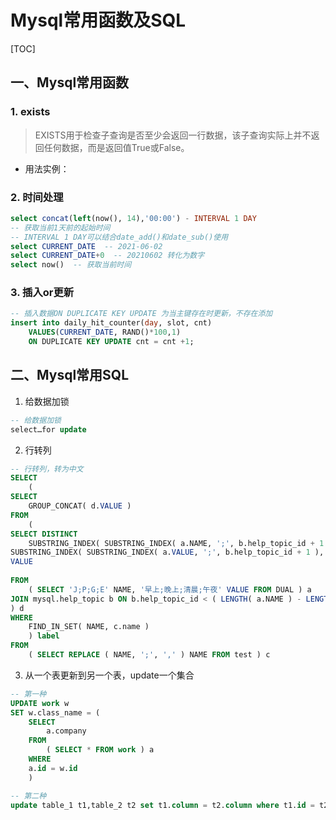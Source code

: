# Mysql常用函数及SQL

[TOC]

## 一、Mysql常用函数

### 1. exists

> EXISTS用于检查子查询是否至少会返回一行数据，该子查询实际上并不返回任何数据，而是返回值True或False。

* 用法实例：

### 2. 时间处理

```sql
select concat(left(now(), 14),'00:00') - INTERVAL 1 DAY
-- 获取当前1天前的起始时间
-- INTERVAL 1 DAY可以结合date_add()和date_sub()使用
select CURRENT_DATE  -- 2021-06-02
select CURRENT_DATE+0  -- 20210602 转化为数字
select now()  -- 获取当前时间
```

### 3. 插入or更新

```sql
-- 插入数据ON DUPLICATE KEY UPDATE 为当主键存在时更新，不存在添加
insert into daily_hit_counter(day, slot, cnt)
	VALUES(CURRENT_DATE, RAND()*100,1)
	ON DUPLICATE KEY UPDATE cnt = cnt +1;
```







## 二、Mysql常用SQL

1. 给数据加锁

```sql
-- 给数据加锁
select…for update
```


2. 行转列

```sql
-- 行转列，转为中文
SELECT
	(
SELECT
	GROUP_CONCAT( d.VALUE ) 
FROM
	(
SELECT DISTINCT
	SUBSTRING_INDEX( SUBSTRING_INDEX( a.NAME, ';', b.help_topic_id + 1 ), ';',- 1 ) NAME,
SUBSTRING_INDEX( SUBSTRING_INDEX( a.VALUE, ';', b.help_topic_id + 1 ), ';',- 1 ) 
VALUE
	
FROM
	( SELECT 'J;P;G;E' NAME, '早上;晚上;清晨;午夜' VALUE FROM DUAL ) a
JOIN mysql.help_topic b ON b.help_topic_id < ( LENGTH( a.NAME ) - LENGTH( REPLACE ( a.NAME, ';', '' ) ) + 1 ) 
) d 
WHERE
	FIND_IN_SET( NAME, c.name ) 
	) label 
FROM
	( SELECT REPLACE ( NAME, ';', ',' ) NAME FROM test ) c
```


3. 从一个表更新到另一个表，update一个集合
```sql
-- 第一种
UPDATE work w 
SET w.class_name = (
	SELECT
		a.company 
	FROM
		( SELECT * FROM work ) a 
	WHERE
	a.id = w.id 
	)

-- 第二种
update table_1 t1,table_2 t2 set t1.column = t2.column where t1.id = t2.pid;
```
